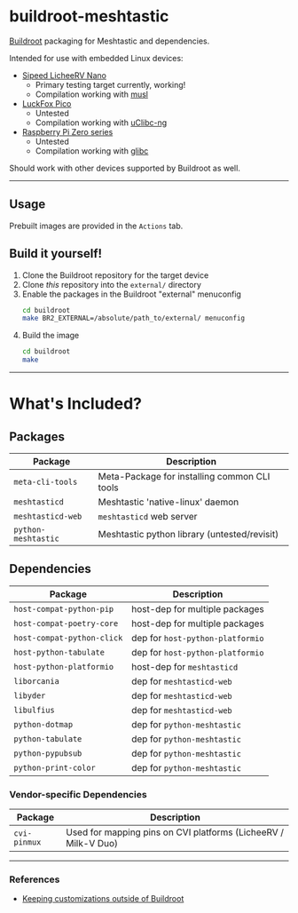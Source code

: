 # buildroot-meshtastic

[Buildroot](https://buildroot.org/) packaging for Meshtastic and dependencies.

Intended for use with embedded Linux devices:
- [Sipeed LicheeRV Nano](https://wiki.sipeed.com/hardware/en/lichee/RV_Nano/1_intro.html)
    - Primary testing target currently, working!
    - Compilation working with [musl](https://musl.libc.org/)
- [LuckFox Pico](https://wiki.luckfox.com/luckfox-pico/luckfox-pico-quick-start/)
    - Untested
    - Compilation working with [uClibc-ng](https://uclibc-ng.org/)
- [Raspberry Pi Zero series](https://www.raspberrypi.com/documentation/computers/raspberry-pi.html#zero-series)
    - Untested
    - Compilation working with [glibc](https://sourceware.org/glibc/)

Should work with other devices supported by Buildroot as well.

---

## Usage

Prebuilt images are provided in the `Actions` tab.

## Build it yourself!

1. Clone the Buildroot repository for the target device
2. Clone *this* repository into the `external/` directory
3. Enable the packages in the Buildroot "external" menuconfig
    ```sh
    cd buildroot
    make BR2_EXTERNAL=/absolute/path_to/external/ menuconfig
    ```
4. Build the image
    ```sh
    cd buildroot
    make
    ```

---

# What's Included?

## Packages

| Package                 | Description                                  |
| ----------------------- | -------------------------------------------- |
| `meta-cli-tools`        | Meta-Package for installing common CLI tools |
| `meshtasticd`           | Meshtastic 'native-linux' daemon             |
| `meshtasticd-web`       | `meshtasticd` web server                     |
| `python-meshtastic`     | Meshtastic python library (untested/revisit) |

## Dependencies

| Package                    | Description                      |
| -------------------------- | -------------------------------- |
| `host-compat-python-pip`   | host-dep for multiple packages   |
| `host-compat-poetry-core`  | host-dep for multiple packages   |
| `host-compat-python-click` | dep for `host-python-platformio` |
| `host-python-tabulate`     | dep for `host-python-platformio` |
| `host-python-platformio`   | host-dep for `meshtasticd`       |
| `liborcania`               | dep for `meshtasticd-web`        |
| `libyder`                  | dep for `meshtasticd-web`        |
| `libulfius`                | dep for `meshtasticd-web`        |
| `python-dotmap`            | dep for `python-meshtastic`      |
| `python-tabulate`          | dep for `python-meshtastic`      |
| `python-pypubsub`          | dep for `python-meshtastic`      |
| `python-print-color`       | dep for `python-meshtastic`      |

### Vendor-specific Dependencies

| Package      | Description                                                    |
| ------------ | -------------------------------------------------------------- |
| `cvi-pinmux` | Used for mapping pins on CVI platforms (LicheeRV / Milk-V Duo) |

---

### References
- [Keeping customizations outside of Buildroot](https://buildroot.org/downloads/manual/manual.html#outside-br-custom)
